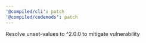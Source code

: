 ```yaml
---
'@compiled/cli': patch
'@compiled/codemods': patch
---
```


Resolve unset-values to ^2.0.0 to mitigate vulnerability
